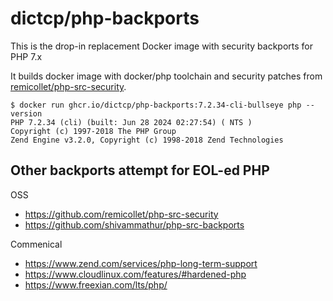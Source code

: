 # dictcp/php-backports

This is the drop-in replacement Docker image with security backports for PHP 7.x

It builds docker image with docker/php toolchain and security patches from [remicollet/php-src-security](https://github.com/remicollet/php-src-security).

```
$ docker run ghcr.io/dictcp/php-backports:7.2.34-cli-bullseye php --version
PHP 7.2.34 (cli) (built: Jun 28 2024 02:27:54) ( NTS )
Copyright (c) 1997-2018 The PHP Group
Zend Engine v3.2.0, Copyright (c) 1998-2018 Zend Technologies
```

## Other backports attempt for EOL-ed PHP

OSS
- https://github.com/remicollet/php-src-security
- https://github.com/shivammathur/php-src-backports

Commenical
- https://www.zend.com/services/php-long-term-support
- https://www.cloudlinux.com/features/#hardened-php
- https://www.freexian.com/lts/php/
